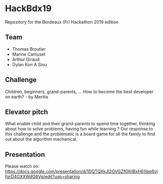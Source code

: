# HackBdx19
Repository for the Bordeaux (Fr) Hackathon 2019 edition

## Team
* Thomas Broutier
* Marine Camuset
* Arthur Giraud
* Dylan Kon A Siou

## Challenge
 Children, beginners, grand-parents, ... How to become the best developer on earth? - by Meritis
 
## Elevator pitch
What enable child and their grand-parents to spend time together, thinking about how to solve problems, having fun while learning ? Our response to this challenge and the problematic is a board game for all the family to find out about the algorithm mechanical.

## Presentation
Please watch on: https://docs.google.com/presentation/d/1DQTQXkJl2GVGZf0XjIBxH61ibp6vlfgrD4GXXWdG6Vg/edit?usp=sharing
